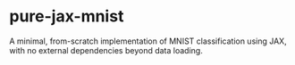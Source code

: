 # pure-jax-mnist
A minimal, from-scratch implementation of MNIST classification using JAX, with no external dependencies beyond data loading.

